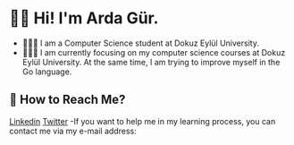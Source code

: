# 👋🏻 Hi! I'm Arda Gür.
- 👨🏻‍🎓 I am a Computer Science student at Dokuz Eylül University. 
- 👨🏻‍💻 I am currently focusing on my computer science courses at Dokuz Eylül University. At the same time, I am trying to improve myself in the Go language.

## 💬  How to Reach Me?
[Linkedin](https://www.linkedin.com/in/arda-g%C3%BCr-557a16298/)
[Twitter](https://twitter.com/ArdaGurDev)
-If you want to help me in my learning process, you can contact me via my e-mail address:
